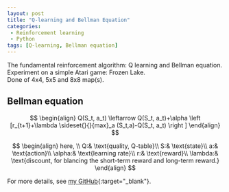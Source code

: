 ```yaml
---
layout: post
title: "Q-learning and Bellman Equation"
categories:
 - Reinforcement learning
 - Python
tags: [Q-learning, Bellman equation]
---
```


The fundamental reinforcement algorithm: Q learning and Bellman equation. Experiment on a simple Atari game: Frozen Lake.  
Done of 4x4, 5x5 and 8x8 map(s).

<!--more-->

## Bellman equation

$$
\begin{align}
Q(S_t, a_t) \leftarrow Q(S_t, a_t)+\alpha \left [r_{t+1}+\lambda \sideset{}{}{max}_a (S_t,a)-Q(S_t, a_t)  \right ]
\end{align}
$$

$$
\begin{align}
here, \\
Q:& \text{quality, Q-table}\\
S:& \text{state}\\
a:& \text{action}\\
\alpha:& \text{learning rate}\\
r:& \text{reward}\\
\lambda:& \text{discount, for blancing the short-term reward and long-term reward.}
\end{align}
$$


<!-- If not work, try http://feigeek.com/posts/b1bbb984.html -->

For more details, see [my GitHub](https://github.com/oudeng/Reinforcement_Learning){:target="_blank"}.

